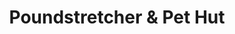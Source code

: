 ---
title: "Poundstretcher & Pet Hut"
url: /cleethorpes/poundstretcher-and-pet-hut/
shop: convenience
---